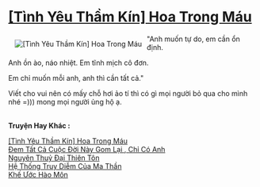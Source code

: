 <a href="https://utruyen.com/truyen/tinh-yeu-tham-kin-hoa-trong-mau/19385/" title="[Tình Yêu Thầm Kín] Hoa Trong Máu"><h1>[Tình Yêu Thầm Kín] Hoa Trong Máu</h1></a><div style="display:table"><img align="right" style="float: left; padding: 10px;" src="https://utruyen.com/images/story/200x260/tinh-yeu-tham-kin-hoa-trong-mau.jpg" alt="[Tình Yêu Thầm Kín] Hoa Trong Máu">"Anh muốn tự do, em cần ổn định.<p></p>Anh ồn ào, náo nhiệt. Em tĩnh mịch cô đơn.<p></p>Em chỉ muốn mỗi anh, anh thì cần tất cả."<p></p>Viết cho vui nên có mấy chỗ hơi ảo tí thì có gì mọi người bỏ qua cho mình nhé =))) mong mọi người ủng hộ ạ.</div><p><br><b>Truyện Hay Khác :</b></p><a href="https://utruyen.com/truyen/tinh-yeu-tham-kin-hoa-trong-mau/19385/" alt="[Tình Yêu Thầm Kín] Hoa Trong Máu">[Tình Yêu Thầm Kín] Hoa Trong Máu</a><br/><a href="https://utruyen.com/truyen/dem-tat-ca-cuoc-doi-nay-gom-lai-chi-co-anh/19528/" alt="Đem Tất Cả Cuộc Đời Này Gom Lại , Chỉ Có Anh">Đem Tất Cả Cuộc Đời Này Gom Lại , Chỉ Có Anh</a><br/><a href="https://github.com/quanluxury/ngontinh_top100/tree/master/19144" alt="Nguyên Thuỷ Đại Thiên Tôn">Nguyên Thuỷ Đại Thiên Tôn</a><br/><a href="https://github.com/quanluxury/ngontinh_top100/tree/master/19161" alt="Hệ Thống Truy Diễm Của Ma Thần">Hệ Thống Truy Diễm Của Ma Thần</a><br/><a href="https://maps.google.com.sg/url?q=https%3A%2F%2Futruyen.com%2Ftruyen%2Fkhe-uoc-hao-mon%2F9894%2F" alt="Khế Ước Hào Môn">Khế Ước Hào Môn</a><br/>